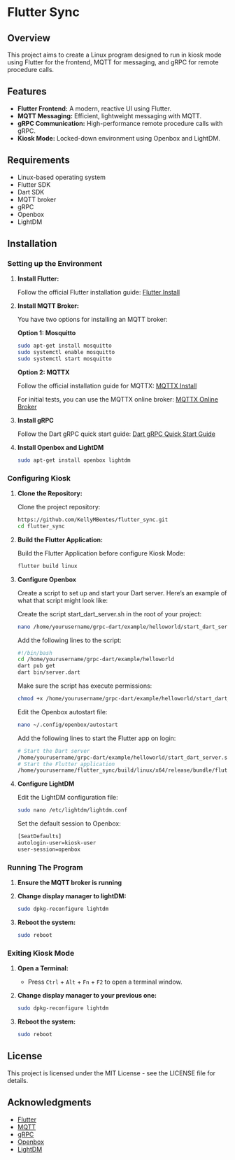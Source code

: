 # Flutter Sync

## Overview

This project aims to create a Linux program designed to run in kiosk mode using Flutter for the frontend, MQTT for messaging, 
and gRPC for remote procedure calls.

## Features

- **Flutter Frontend:** A modern, reactive UI using Flutter.
- **MQTT Messaging:** Efficient, lightweight messaging with MQTT.
- **gRPC Communication:** High-performance remote procedure calls with gRPC.
- **Kiosk Mode:** Locked-down environment using Openbox and LightDM.

## Requirements

- Linux-based operating system
- Flutter SDK
- Dart SDK
- MQTT broker
- gRPC
- Openbox
- LightDM

## Installation

### Setting up the Environment

1. **Install Flutter:**

   Follow the official Flutter installation guide: [Flutter Install](https://flutter.dev/docs/get-started/install)

2. **Install MQTT Broker:**

   You have two options for installing an MQTT broker:

   **Option 1: Mosquitto**
   ```bash
   sudo apt-get install mosquitto
   sudo systemctl enable mosquitto
   sudo systemctl start mosquitto
   ```

   **Option 2: MQTTX**

   Follow the official installation guide for MQTTX: [MQTTX Install](https://mqttx.app/)

   For initial tests, you can use the MQTTX online broker: [MQTTX Online Broker](http://mqtt-client.emqx.com/)

3. **Install gRPC**
  
   Follow the Dart gRPC quick start guide: [Dart gRPC Quick Start Guide](https://grpc.io/docs/languages/dart/quickstart/)

4. **Install Openbox and LightDM**

   ```bash
   sudo apt-get install openbox lightdm
   ```

### Configuring Kiosk
1. **Clone the Repository:**

   Clone the project repository:
   ```bash
   https://github.com/KellyMBentes/flutter_sync.git
   cd flutter_sync
   ```

2. **Build the Flutter Application:**

   Build the Flutter Application before configure Kiosk Mode:
   ```bash
   flutter build linux
   ```
3. **Configure Openbox**

   Create a script to set up and start your Dart server. Here’s an example of what that script might look like:
   
   Create the script start_dart_server.sh in the root of your project:

   ```bash
   nano /home/yourusername/grpc-dart/example/helloworld/start_dart_server.sh
   ```

   Add the following lines to the script:
   ```bash
   #!/bin/bash
   cd /home/yourusername/grpc-dart/example/helloworld
   dart pub get
   dart bin/server.dart
   ```

   Make sure the script has execute permissions:

   ```bash
   chmod +x /home/yourusername/grpc-dart/example/helloworld/start_dart_server.sh
   ```

   Edit the Openbox autostart file:

   ```bash
   nano ~/.config/openbox/autostart
   ```

   Add the following lines to start the Flutter app on login:

   ```bash
   # Start the Dart server
   /home/yourusername/grpc-dart/example/helloworld/start_dart_server.sh
   # Start the Flutter application
   /home/yourusername/flutter_sync/build/linux/x64/release/bundle/flutter_sync
   ```
4. **Configure LightDM**
  
   Edit the LightDM configuration file:
   
   ```bash
   sudo nano /etc/lightdm/lightdm.conf
   ```
   
   Set the default session to Openbox:
   
   ```bash
   [SeatDefaults]
   autologin-user=kiosk-user
   user-session=openbox
   ```

### Running The Program
1. **Ensure the MQTT broker is running**
2. **Change display manager to lightDM:**
   
   ```bash
   sudo dpkg-reconfigure lightdm
   ```
   
3. **Reboot the system:**
   ```bash
   sudo reboot
   ```

### Exiting Kiosk Mode
1. **Open a Terminal:**
   - Press `Ctrl` + `Alt` + `Fn` + `F2` to open a terminal window.
  
2. **Change display manager to your previous one:**
   
   ```bash
   sudo dpkg-reconfigure lightdm
   ```
   
3. **Reboot the system:**
   ```bash
   sudo reboot
   ```

## License
This project is licensed under the MIT License - see the LICENSE file for details.

## Acknowledgments
- [Flutter](flutter.dev)
- [MQTT](mqtt.org)
- [gRPC](grpc.io)
- [Openbox](openbox.org)
- [LightDM](wiki.archlinux.org/LightDM)
